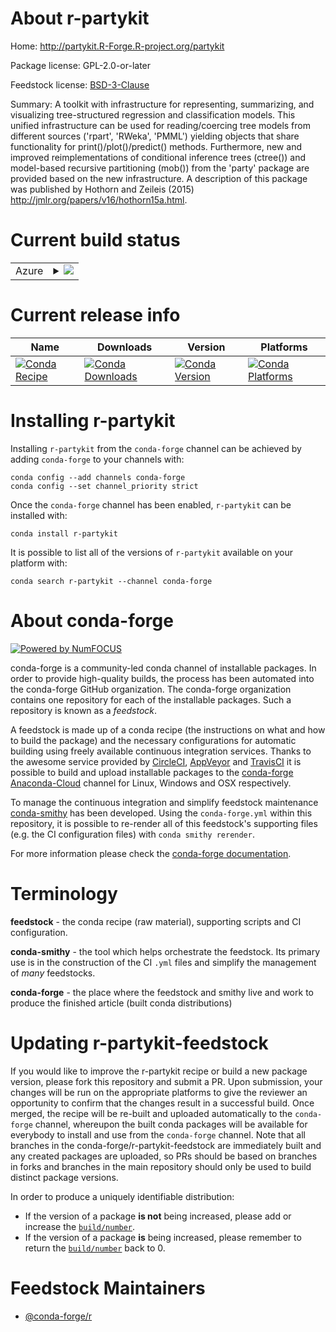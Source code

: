 About r-partykit
================

Home: http://partykit.R-Forge.R-project.org/partykit

Package license: GPL-2.0-or-later

Feedstock license: [BSD-3-Clause](https://github.com/conda-forge/r-partykit-feedstock/blob/master/LICENSE.txt)

Summary: A toolkit with infrastructure for representing, summarizing, and visualizing tree-structured regression and classification models. This unified infrastructure can be used for reading/coercing tree models from different sources ('rpart', 'RWeka', 'PMML') yielding objects that share functionality for print()/plot()/predict() methods. Furthermore, new and improved reimplementations of conditional inference trees (ctree()) and model-based recursive partitioning (mob()) from the 'party' package are provided based on the new infrastructure. A description of this package was published by Hothorn and Zeileis (2015) <http://jmlr.org/papers/v16/hothorn15a.html>.

Current build status
====================


<table>
    
  <tr>
    <td>Azure</td>
    <td>
      <details>
        <summary>
          <a href="https://dev.azure.com/conda-forge/feedstock-builds/_build/latest?definitionId=1425&branchName=master">
            <img src="https://dev.azure.com/conda-forge/feedstock-builds/_apis/build/status/r-partykit-feedstock?branchName=master">
          </a>
        </summary>
        <table>
          <thead><tr><th>Variant</th><th>Status</th></tr></thead>
          <tbody><tr>
              <td>linux_64_r_base4.0</td>
              <td>
                <a href="https://dev.azure.com/conda-forge/feedstock-builds/_build/latest?definitionId=1425&branchName=master">
                  <img src="https://dev.azure.com/conda-forge/feedstock-builds/_apis/build/status/r-partykit-feedstock?branchName=master&jobName=linux&configuration=linux_64_r_base4.0" alt="variant">
                </a>
              </td>
            </tr><tr>
              <td>linux_64_r_base4.1</td>
              <td>
                <a href="https://dev.azure.com/conda-forge/feedstock-builds/_build/latest?definitionId=1425&branchName=master">
                  <img src="https://dev.azure.com/conda-forge/feedstock-builds/_apis/build/status/r-partykit-feedstock?branchName=master&jobName=linux&configuration=linux_64_r_base4.1" alt="variant">
                </a>
              </td>
            </tr><tr>
              <td>osx_64_r_base4.0</td>
              <td>
                <a href="https://dev.azure.com/conda-forge/feedstock-builds/_build/latest?definitionId=1425&branchName=master">
                  <img src="https://dev.azure.com/conda-forge/feedstock-builds/_apis/build/status/r-partykit-feedstock?branchName=master&jobName=osx&configuration=osx_64_r_base4.0" alt="variant">
                </a>
              </td>
            </tr><tr>
              <td>osx_64_r_base4.1</td>
              <td>
                <a href="https://dev.azure.com/conda-forge/feedstock-builds/_build/latest?definitionId=1425&branchName=master">
                  <img src="https://dev.azure.com/conda-forge/feedstock-builds/_apis/build/status/r-partykit-feedstock?branchName=master&jobName=osx&configuration=osx_64_r_base4.1" alt="variant">
                </a>
              </td>
            </tr><tr>
              <td>win_64_r_base4.0</td>
              <td>
                <a href="https://dev.azure.com/conda-forge/feedstock-builds/_build/latest?definitionId=1425&branchName=master">
                  <img src="https://dev.azure.com/conda-forge/feedstock-builds/_apis/build/status/r-partykit-feedstock?branchName=master&jobName=win&configuration=win_64_r_base4.0" alt="variant">
                </a>
              </td>
            </tr><tr>
              <td>win_64_r_base4.1</td>
              <td>
                <a href="https://dev.azure.com/conda-forge/feedstock-builds/_build/latest?definitionId=1425&branchName=master">
                  <img src="https://dev.azure.com/conda-forge/feedstock-builds/_apis/build/status/r-partykit-feedstock?branchName=master&jobName=win&configuration=win_64_r_base4.1" alt="variant">
                </a>
              </td>
            </tr>
          </tbody>
        </table>
      </details>
    </td>
  </tr>
</table>

Current release info
====================

| Name | Downloads | Version | Platforms |
| --- | --- | --- | --- |
| [![Conda Recipe](https://img.shields.io/badge/recipe-r--partykit-green.svg)](https://anaconda.org/conda-forge/r-partykit) | [![Conda Downloads](https://img.shields.io/conda/dn/conda-forge/r-partykit.svg)](https://anaconda.org/conda-forge/r-partykit) | [![Conda Version](https://img.shields.io/conda/vn/conda-forge/r-partykit.svg)](https://anaconda.org/conda-forge/r-partykit) | [![Conda Platforms](https://img.shields.io/conda/pn/conda-forge/r-partykit.svg)](https://anaconda.org/conda-forge/r-partykit) |

Installing r-partykit
=====================

Installing `r-partykit` from the `conda-forge` channel can be achieved by adding `conda-forge` to your channels with:

```
conda config --add channels conda-forge
conda config --set channel_priority strict
```

Once the `conda-forge` channel has been enabled, `r-partykit` can be installed with:

```
conda install r-partykit
```

It is possible to list all of the versions of `r-partykit` available on your platform with:

```
conda search r-partykit --channel conda-forge
```


About conda-forge
=================

[![Powered by NumFOCUS](https://img.shields.io/badge/powered%20by-NumFOCUS-orange.svg?style=flat&colorA=E1523D&colorB=007D8A)](http://numfocus.org)

conda-forge is a community-led conda channel of installable packages.
In order to provide high-quality builds, the process has been automated into the
conda-forge GitHub organization. The conda-forge organization contains one repository
for each of the installable packages. Such a repository is known as a *feedstock*.

A feedstock is made up of a conda recipe (the instructions on what and how to build
the package) and the necessary configurations for automatic building using freely
available continuous integration services. Thanks to the awesome service provided by
[CircleCI](https://circleci.com/), [AppVeyor](https://www.appveyor.com/)
and [TravisCI](https://travis-ci.com/) it is possible to build and upload installable
packages to the [conda-forge](https://anaconda.org/conda-forge)
[Anaconda-Cloud](https://anaconda.org/) channel for Linux, Windows and OSX respectively.

To manage the continuous integration and simplify feedstock maintenance
[conda-smithy](https://github.com/conda-forge/conda-smithy) has been developed.
Using the ``conda-forge.yml`` within this repository, it is possible to re-render all of
this feedstock's supporting files (e.g. the CI configuration files) with ``conda smithy rerender``.

For more information please check the [conda-forge documentation](https://conda-forge.org/docs/).

Terminology
===========

**feedstock** - the conda recipe (raw material), supporting scripts and CI configuration.

**conda-smithy** - the tool which helps orchestrate the feedstock.
                   Its primary use is in the construction of the CI ``.yml`` files
                   and simplify the management of *many* feedstocks.

**conda-forge** - the place where the feedstock and smithy live and work to
                  produce the finished article (built conda distributions)


Updating r-partykit-feedstock
=============================

If you would like to improve the r-partykit recipe or build a new
package version, please fork this repository and submit a PR. Upon submission,
your changes will be run on the appropriate platforms to give the reviewer an
opportunity to confirm that the changes result in a successful build. Once
merged, the recipe will be re-built and uploaded automatically to the
`conda-forge` channel, whereupon the built conda packages will be available for
everybody to install and use from the `conda-forge` channel.
Note that all branches in the conda-forge/r-partykit-feedstock are
immediately built and any created packages are uploaded, so PRs should be based
on branches in forks and branches in the main repository should only be used to
build distinct package versions.

In order to produce a uniquely identifiable distribution:
 * If the version of a package **is not** being increased, please add or increase
   the [``build/number``](https://docs.conda.io/projects/conda-build/en/latest/resources/define-metadata.html#build-number-and-string).
 * If the version of a package **is** being increased, please remember to return
   the [``build/number``](https://docs.conda.io/projects/conda-build/en/latest/resources/define-metadata.html#build-number-and-string)
   back to 0.

Feedstock Maintainers
=====================

* [@conda-forge/r](https://github.com/conda-forge/r/)

